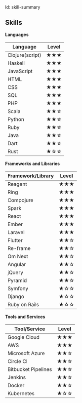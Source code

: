Id: skill-summary

## Skills

**Languages**

| Language        | Level |
| --------------- | ----- |
| Clojure(script) | ★★★ |
| Haskell         | ★★★ |
| JavaScript      | ★★★ |
| HTML            | ★★★ |
| CSS             | ★★★ |
| SQL             | ★★★ |
| PHP             | ★★★ |
| Scala           | ★★☆ |
| Python          | ★★☆ |
| Ruby            | ★★☆ |
| Java            | ★★☆ |
| Dart            | ★★☆ |
| Rust            | ★☆☆ |

**Frameworks and Libraries**

| Framework/Library | Level |
| ----------------- | ----- |
| Reagent           | ★★★ |
| Ring              | ★★★ |
| Compojure         | ★★★ |
| Spark             | ★★★ |
| React             | ★★★ |
| Ember             | ★★★ |
| Laravel           | ★★★ |
| Flutter           | ★★☆ |
| Re-frame          | ★★☆ |
| Om Next           | ★★☆ |
| Angular           | ★★☆ |
| jQuery            | ★★☆ |
| Pyramid           | ★★☆ |
| Symfony           | ★☆☆ |
| Django            | ★☆☆ |
| Ruby on Rails     | ★☆☆ |

**Tools and Services**

| Tool/Service        | Level |
| ------------------- | ----- |
| Google Cloud        | ★★★ |
| AWS                 | ★★★ |
| Microsoft Azure     | ★★☆ |
| Circle CI           | ★★☆ |
| Bitbucket Pipelines | ★★☆ |
| Jenkins             | ★★☆ |
| Docker              | ★★☆ |
| Kubernetes          | ★☆☆ |
